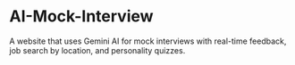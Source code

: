 # AI-Mock-Interview
A website that uses Gemini AI for mock interviews with real-time feedback, job search by location, and personality quizzes.
